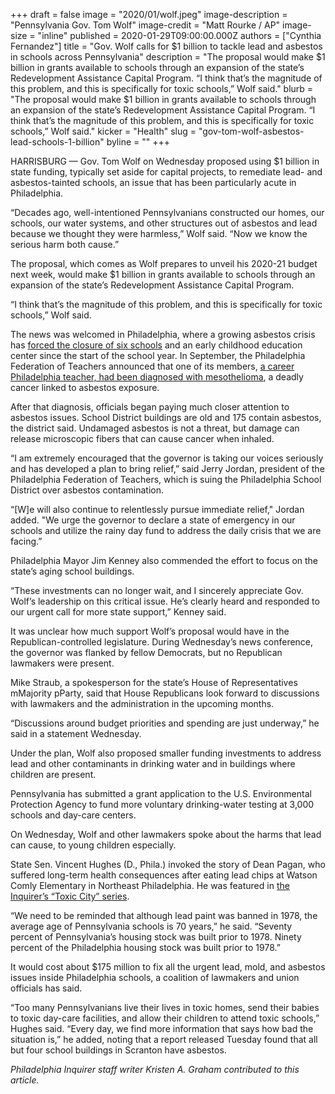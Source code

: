 +++
draft = false
image = "2020/01/wolf.jpeg"
image-description = "Pennsylvania Gov. Tom Wolf"
image-credit = "Matt Rourke / AP"
image-size = "inline"
published = 2020-01-29T09:00:00.000Z
authors = ["Cynthia Fernandez"]
title = "Gov. Wolf calls for $1 billion to tackle lead and asbestos in schools across Pennsylvania"
description = "The proposal would make $1 billion in grants available to schools through an expansion of the state’s Redevelopment Assistance Capital Program. “I think that’s the magnitude of this problem, and this is specifically for toxic schools,” Wolf said."
blurb = "The proposal would make $1 billion in grants available to schools through an expansion of the state’s Redevelopment Assistance Capital Program. “I think that’s the magnitude of this problem, and this is specifically for toxic schools,” Wolf said."
kicker = "Health"
slug = "gov-tom-wolf-asbestos-lead-schools-1-billion"
byline = ""
+++

HARRISBURG — Gov. Tom Wolf on Wednesday proposed using $1 billion in state funding, typically set aside for capital projects, to remediate lead- and asbestos-tainted schools, an issue that has been particularly acute in Philadelphia.

“Decades ago, well-intentioned Pennsylvanians constructed our homes, our schools, our water systems, and other structures out of asbestos and lead because we thought they were harmless,” Wolf said. “Now we know the serious harm both cause.”

The proposal, which comes as Wolf prepares to unveil his 2020-21 budget next week, would make $1 billion in grants available to schools through an expansion of the state’s Redevelopment Assistance Capital Program.

“I think that’s the magnitude of this problem, and this is specifically for toxic schools,” Wolf said.

The news was welcomed in Philadelphia, where a growing asbestos crisis has [forced the closure of six schools](https://www.inquirer.com/news/asbestos-philadelphia-schools-environmental-crisis-carnell-mcclure-20191220.html) and an early childhood education center since the start of the school year. In September, the Philadelphia Federation of Teachers announced that one of its members, [a career Philadelphia teacher, had been diagnosed with mesothelioma](https://www.inquirer.com/education/a/mesothelioma-philadelphia-school-district-lea-dirusso-cancer-20191121.html), a deadly cancer linked to asbestos exposure.

After that diagnosis, officials began paying much closer attention to asbestos issues. School District buildings are old and 175 contain asbestos, the district said. Undamaged asbestos is not a threat, but damage can release microscopic fibers that can cause cancer when inhaled.

“I am extremely encouraged that the governor is taking our voices seriously and has developed a plan to bring relief,” said Jerry Jordan, president of the Philadelphia Federation of Teachers, which is suing the Philadelphia School District over asbestos contamination.

“[W]e will also continue to relentlessly pursue immediate relief," Jordan added. "We urge the governor to declare a state of emergency in our schools and utilize the rainy day fund to address the daily crisis that we are facing.”

Philadelphia Mayor Jim Kenney also commended the effort to focus on the state’s aging school buildings.

“These investments can no longer wait, and I sincerely appreciate Gov. Wolf’s leadership on this critical issue. He’s clearly heard and responded to our urgent call for more state support,” Kenney said.

It was unclear how much support Wolf’s proposal would have in the Republican-controlled legislature. During Wednesday’s news conference, the governor was flanked by fellow Democrats, but no Republican lawmakers were present.

Mike Straub, a spokesperson for the state’s House of Representatives mMajority pParty, said that House Republicans look forward to discussions with lawmakers and the administration in the upcoming months.

“Discussions around budget priorities and spending are just underway,” he said in a statement Wednesday.

Under the plan, Wolf also proposed smaller funding investments to address lead and other contaminants in drinking water and in buildings where children are present.

Pennsylvania has submitted a grant application to the U.S. Environmental Protection Agency to fund more voluntary drinking-water testing at 3,000 schools and day-care centers.

On Wednesday, Wolf and other lawmakers spoke about the harms that lead can cause, to young children especially.

State Sen. Vincent Hughes (D., Phila.) invoked the story of Dean Pagan, who suffered long-term health consequences after eating lead chips at Watson Comly Elementary in Northeast Philadelphia. He was featured in [the Inquirer’s “Toxic City” series](https://www.inquirer.com/news/inq/lead-paint-poison-children-asbestos-mold-schools-philadelphia-toxic-city-20180503.html).

“We need to be reminded that although lead paint was banned in 1978, the average age of Pennsylvania schools is 70 years,” he said. “Seventy percent of Pennsylvania’s housing stock was built prior to 1978. Ninety percent of the Philadelphia housing stock was built prior to 1978.”

It would cost about $175 million to fix all the urgent lead, mold, and asbestos issues inside Philadelphia schools, a coalition of lawmakers and union officials has said.

“Too many Pennsylvanians live their lives in toxic homes, send their babies to toxic day-care facilities, and allow their children to attend toxic schools,” Hughes said. “Every day, we find more information that says how bad the situation is,” he added, noting that a report released Tuesday found that all but four school buildings in Scranton have asbestos.

_Philadelphia Inquirer staff writer Kristen A. Graham contributed to this article._
